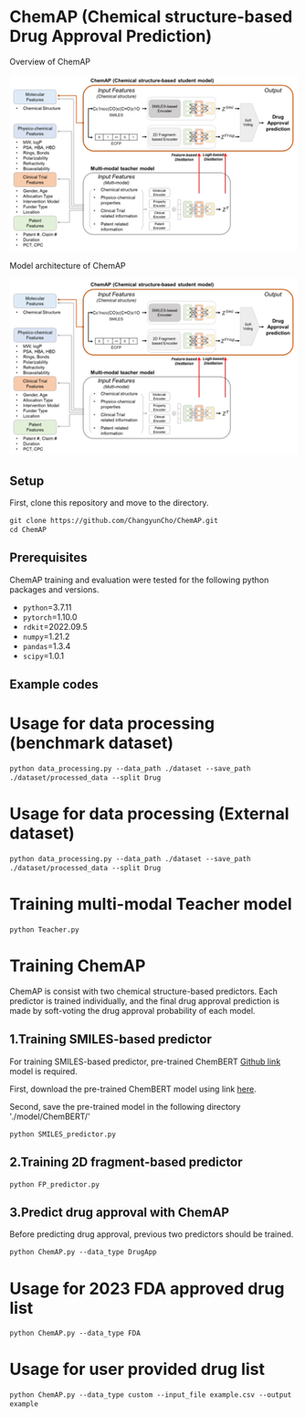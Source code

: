 ChemAP (Chemical structure-based Drug Approval Prediction)
=============

Overview of ChemAP

![model1](img/model_overview.png)

Model architecture of ChemAP

![model2](img/model_architecture.png)

Setup
-------------
First, clone this repository and move to the directory.

    git clone https://github.com/ChangyunCho/ChemAP.git
    cd ChemAP

Prerequisites
-------------
ChemAP training and evaluation were tested for the following python packages and versions.

  - `python`=3.7.11
  - `pytorch`=1.10.0
  - `rdkit`=2022.09.5
  - `numpy`=1.21.2
  - `pandas`=1.3.4
  - `scipy`=1.0.1
  
Example codes
-------------

# Usage for data processing (benchmark dataset)
    python data_processing.py --data_path ./dataset --save_path ./dataset/processed_data --split Drug 
    
# Usage for data processing (External dataset)
    python data_processing.py --data_path ./dataset --save_path ./dataset/processed_data --split Drug 

# Training multi-modal Teacher model
    python Teacher.py 

# Training ChemAP
ChemAP is consist with two chemical structure-based predictors.
Each predictor is trained individually, and the final drug approval prediction is made by soft-voting the drug approval probability of each model.

## 1.Training SMILES-based predictor
For training SMILES-based predictor, pre-trained ChemBERT [Github link](https://github.com/HyunSeobKim/CHEM-BERT) model is required. 

First, download the pre-trained ChemBERT model using link [here](https://drive.google.com/file/d/1-8oAIwKowGy89w-ZjvCGSc1jsCWNS1Fw/view?usp=sharing).

Second, save the pre-trained model in the following directory './model/ChemBERT/'
    
    python SMILES_predictor.py 

## 2.Training 2D fragment-based predictor
    python FP_predictor.py 
    
## 3.Predict drug approval with ChemAP 
Before predicting drug approval, previous two predictors should be trained.

    python ChemAP.py --data_type DrugApp

# Usage for 2023 FDA approved drug list
    python ChemAP.py --data_type FDA

# Usage for user provided drug list
    python ChemAP.py --data_type custom --input_file example.csv --output example